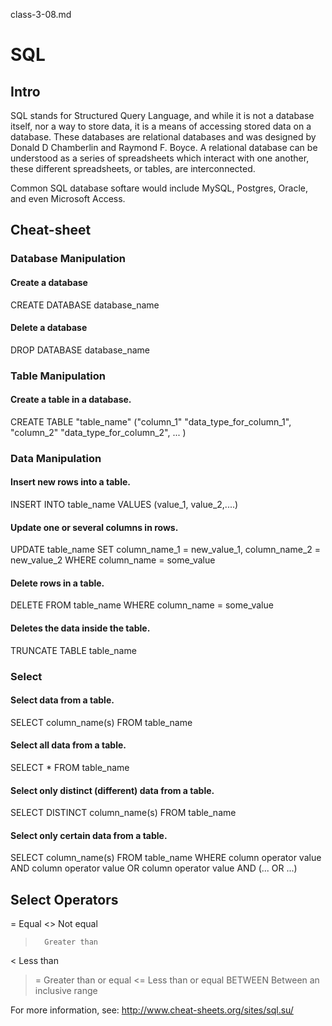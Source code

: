 class-3-08.md

# SQL

## Intro

SQL stands for Structured Query Language, and while it is not a database itself, nor a way to store data, it is a means of accessing stored data on a database. These databases are relational databases and was designed by Donald D Chamberlin and Raymond F. Boyce. A relational database can be understood as a series of spreadsheets which interact with one another, these different spreadsheets, or tables, are interconnected.

Common SQL database softare would include MySQL, Postgres, Oracle, and even Microsoft Access.

## Cheat-sheet
### Database Manipulation
#### Create a database
CREATE DATABASE database_name	      
 
#### Delete a database
DROP DATABASE database_name	    
 
### Table Manipulation
 
####  Create a table in a database.
CREATE TABLE "table_name"
("column_1" "data_type_for_column_1",
"column_2" "data_type_for_column_2",
... )	     
 
### Data Manipulation
#### Insert new rows into a table.	
INSERT INTO table_name
VALUES (value_1, value_2,....)	      

#### Update one or several columns in rows.	
UPDATE table_name
SET column_name_1 = new_value_1, column_name_2 = new_value_2
WHERE column_name = some_value

#### Delete rows in a table.	
DELETE FROM table_name
WHERE column_name = some_value

#### Deletes the data inside the table.
TRUNCATE TABLE table_name

### Select
#### Select data from a table.
SELECT column_name(s) FROM table_name

#### Select all data from a table.	
SELECT * FROM table_name

#### Select only distinct (different) data from a table.
SELECT DISTINCT column_name(s) FROM table_name	

#### Select only certain data from a table.	
SELECT column_name(s) FROM table_name
WHERE column operator value
      AND column operator value
      OR column operator value
      AND (... OR ...)

## Select Operators
=	    Equal
<>	    Not equal
>	    Greater than
<	    Less than
>=	    Greater than or equal
<=	    Less than or equal
BETWEEN	    Between an inclusive range

For more information, see: http://www.cheat-sheets.org/sites/sql.su/